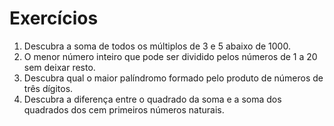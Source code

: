 # Exercícios

1. Descubra a soma de todos os múltiplos de 3 e 5 abaixo de 1000.
2. O menor número inteiro que pode ser dividido pelos números de 1 a 20 sem deixar resto.
3. Descubra qual o maior palíndromo formado pelo produto de números de três dígitos.
4. Descubra a diferença entre o quadrado da soma e a soma dos quadrados dos cem primeiros números naturais.

